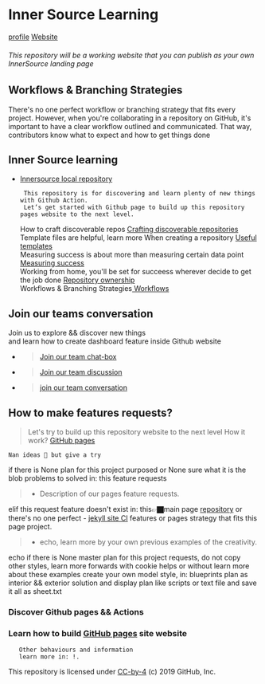 
# Inner Source Learning 
<p> 
  <a href="https://djibal.github.io/innersource/">profile</a>
  <a href="https://djibal.github.io/innersource/"> Website </a>
</p>

###### This repository will be a working website that you can publish as your own InnerSource landing page
  
## Workflows & Branching Strategies 
There's no one perfect workflow or branching strategy that fits every project. However,
when you're collaborating in a repository on GitHub, it's important to have a clear workflow outlined and communicated.
That way, contributors know what to expect and how to get things done


## Inner Source learning
- [Innersource local repository](https://github.com/djibal/innersource/)
<ul class="branch-list"> 
   
     This repository is for discovering and learn plenty of new things with Github Action.
     Let‘s get started with Github page to build up this repository pages website to the next level.

 How to craft discoverable repos <a href="discoverable/">Crafting discoverable repositories</a></li><br>
 Template files are helpful, learn more When creating a repository <a href="templates/"> Useful templates</a></li><br>
 Measuring success is about more than measuring certain data point <a href="metrics/"> Measuring success</a></li><br>
 Working from home, you'll be set for succeess wherever decide to get the job done <a href="repo-ownership/"> Repository ownership</a></li><br>
 Workflows & Branching Strategies<a href="workflows/"> Workflows </a></li>
</ul>
 

## Join our teams conversation 

Join us to explore && discover new things<br>
and learn how to create dashboard feature inside Github website
- > [Join our team chat-box](https://github.com/orgs/dji-7/teams/team-chat-box/)
- > [Join our team discussion](https://github.com/orgs/dji-7/teams/team-discussion/)
- > [join our team conversation](https://github.com/orgs/dji-7/teams/team-conversations/)

## How to make features requests?

> Let's try to build up this repository website to the next level
How it work? <a href="https://pages.github.com">GitHub pages</a>

    Nan ideas 🧐 but give a try
    
if there is None plan for this project purposed or 
None sure what it is the blob problems to solved in: this feature requests

> - Description of our pages feature requests.
    
elif this request feature doesn't exist in: this👉🏿main page [repository](https://github.com/dji-7/dji7.github.io/) or
there's no one perfect - [jekyll site CI](https://jekyllrb.com/) features or pages strategy that fits this page project.
    
 > - echo, learn more by your own previous examples of the creativity.

echo if there is None master plan for this project requests, do not copy other styles,
learn more forwards with cookie helps or without learn more about these examples create your own model
style, in: blueprints plan as interior && exterior solution and display plan like scripts or text file and save it all as sheet.txt

    
 
### Discover Github pages && Actions  
<h3> Learn how to build <a href="https://pages.github.com">GitHub pages</a> site website</h3>
       
       Other behaviours and information 
       learn more in: !.
        
<p>This repository is licensed under <a href="../LICENSE">CC-by-4</a> (c) 2019 GitHub, Inc.</p>

